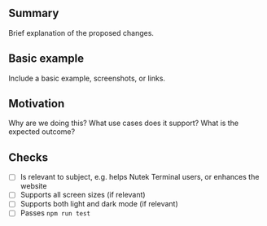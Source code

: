 ## Summary

Brief explanation of the proposed changes.

## Basic example

Include a basic example, screenshots, or links.

## Motivation

Why are we doing this? What use cases does it support? What is the expected outcome?

## Checks

<!-- - [ ] Read [Create a Pull Request](https://nutek.neosb.net/docs/contributing/how-to-contribute/#create-a-pull-request) -->
- [ ] Is relevant to subject, e.g. helps Nutek Terminal users, or enhances the website
- [ ] Supports all screen sizes (if relevant)
- [ ] Supports both light and dark mode (if relevant)
- [ ] Passes `npm run test`
